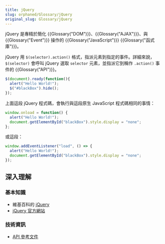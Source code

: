 ```yaml
---
title: jQuery
slug: orphaned/Glossary/jQuery
original_slug: Glossary/jQuery
---
```

jQuery 是專精於簡化 {{Glossary("DOM")}}、{{Glossary("AJAX")}}、與 {{Glossary("Event")}} 操作的 {{Glossary("JavaScript")}} {{Glossary("函式庫")}}。

jQuery 用 `$(selector).action()` 格式，指派元素到指定的事件。詳細來說， `$(selector)` 會呼叫 jQuery 選取 `selector` 元素，並指派它到稱作 `.action()` 事件的 {{Glossary("API")}}。

```js
$(document).ready(function(){
  alert("Hello World!");
  $("#blackBox").hide();
});
```

上面這段 jQuery 程式碼，會執行與這段原生 JavaScript 程式碼相同的事情：

```js
window.onload = function() {
  alert("Hello World!");
  document.getElementById("blackBox").style.display = "none";
};
```

或這段：

```js
window.addEventListener("load", () => {
  alert("Hello World!");
  document.getElementById("blackBox").style.display = "none";
});
```

## 深入理解

### 基本知識

- 維基百科的 [jQuery](https://zh.wikipedia.org/wiki/jQuery)
- [jQuery 官方網站](https://jquery.com/)

### 技術資訊

- [API 參考文件](https://api.jquery.com/)
